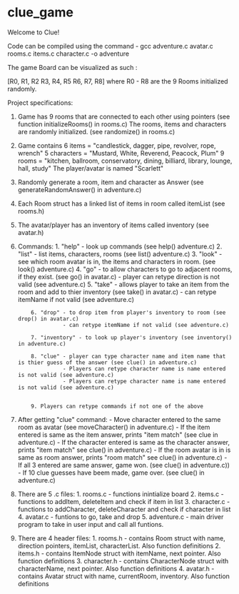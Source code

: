 # clue_game
Welcome to Clue!


Code can be compiled using the command - gcc adventure.c avatar.c rooms.c items.c character.c -o adventure 


The game Board can be visualized as such :

[R0, R1, R2
 R3, R4, R5
 R6, R7, R8]
where R0 - R8 are the 9 Rooms initialized randomly. 

Project specifications:

1. Game has 9 rooms that are connected to each other using pointers (see function initializeRooms() in rooms.c)
The rooms, items and characters are randomly initialized. (see randomize() in rooms.c)

2. Game contains 6 items = "candlestick, dagger, pipe, revolver, rope, wrench"
                 5 characters = "Mustard, White, Reverend, Peacock, Plum"
                 9 rooms = "kitchen, ballroom, conservatory, dining, billiard, library, lounge, hall, study"
    The player/avatar is named "Scarlett" 

3. Randomly generate a room, item and character as Answer (see generateRandomAnswer() in adventure.c)

4. Each Room struct has a linked list of items in room called itemList (see rooms.h)

5. The avatar/player has an inventory of items called inventory (see avatar.h)

6. Commands:
           1. "help" - look up commands (see help() adventure.c)
           2. "list" - list items, characters, rooms  (see list() adventure.c)
           3. "look" - see which room avatar is in, the items and characters in room.  (see look() adventure.c)
           4. "go" - to allow characters to go to adjacent rooms, if they exist. (see go() in avatar.c)
                   - player can retype direction is not valid (see adventure.c)
           5. "take" - allows player to take an item from the room and add to thier inventory (see take() in avatar.c)
                     - can retype itemName if not valid (see adventure.c)

           6. "drop" - to drop item from player's inventory to room (see drop() in avatar.c)
                     - can retype itemName if not valid (see adventure.c)

           7. "inventory" - to look up player's inventory (see inventory() in adventure.c)

           8. "clue" - player can type character name and item name that is thier guess of the answer (see clue() in adventure.c)
                     - Players can retype character name is name entered is not valid (see adventure.c)
                     - Players can retype character name is name entered is not valid (see adventure.c)
                     

           9. Players can retype commands if not one of the above
    
7. After getting "clue" command:
                       - Move character entered to the same room as avatar (see moveCharacter() in adventure.c)
                       - If the item entered is same as the item answer, prints "item match" (see clue in adventure.c)
                       - If the character entered is same as the character answer, prints "item match" see clue() in adventure.c)
                       - If the room avatar is in is same as room answer, prints "room match" see clue() in adventure.c)
                       - If all 3 entered are same answer, game won. (see clue() in adventure.c))
                       - If 10 clue guesses have beem made, game over. (see clue() in adventure.c)

8. There are 5 .c files:
                      1. rooms.c - functions inintialize board 
                      2. items.c - functions to addItem, deleteItem and check if item in list
                      3. character.c - functions to addCharacter, deleteCharacter and check if character in list
                      4. avatar.c - funtions to go, take and drop 
                      5. adventure.c - main driver program to take in user input and call all funtions.

9. There are 4 header files:
                      1. rooms.h - contains Room struct with name, direction pointers, itemList, characterList. Also function definitions
                      2. items.h - contains ItemNode struct with itemName, next pointer. Also function definitions
                      3. character.h - contains CharacterNode struct with characterName, next pointer. Also function definitions
                      4. avatar.h - contains Avatar struct with name, currentRoom, inventory. Also function definitions
